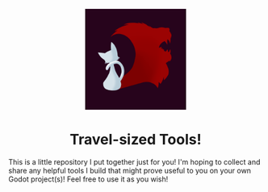 
<p align="center">
  <img src="./TSL.png" style="height: 200px;"/>
</p>

<h1 align="center">
Travel-sized Tools!
</h1>


This is a little repository I put together just for you! I'm hoping to collect
and share any helpful tools I build that might prove useful to you on your own Godot
project(s)! Feel free to use it as you wish!

